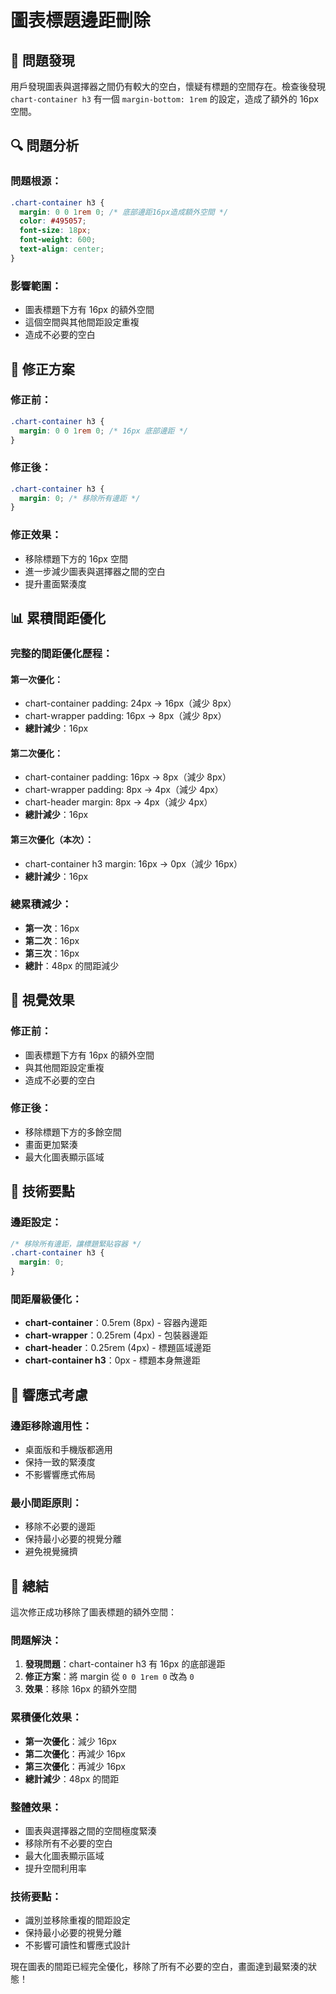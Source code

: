 # 圖表標題邊距刪除

## 🎯 問題發現

用戶發現圖表與選擇器之間仍有較大的空白，懷疑有標題的空間存在。檢查後發現 `chart-container h3` 有一個 `margin-bottom: 1rem` 的設定，造成了額外的 16px 空間。

## 🔍 問題分析

### **問題根源**：

```css
.chart-container h3 {
  margin: 0 0 1rem 0; /* 底部邊距16px造成額外空間 */
  color: #495057;
  font-size: 18px;
  font-weight: 600;
  text-align: center;
}
```

### **影響範圍**：

- 圖表標題下方有 16px 的額外空間
- 這個空間與其他間距設定重複
- 造成不必要的空白

## 🔧 修正方案

### **修正前**：

```css
.chart-container h3 {
  margin: 0 0 1rem 0; /* 16px 底部邊距 */
}
```

### **修正後**：

```css
.chart-container h3 {
  margin: 0; /* 移除所有邊距 */
}
```

### **修正效果**：

- 移除標題下方的 16px 空間
- 進一步減少圖表與選擇器之間的空白
- 提升畫面緊湊度

## 📊 累積間距優化

### **完整的間距優化歷程**：

#### **第一次優化**：

- chart-container padding: 24px → 16px（減少 8px）
- chart-wrapper padding: 16px → 8px（減少 8px）
- **總計減少**：16px

#### **第二次優化**：

- chart-container padding: 16px → 8px（減少 8px）
- chart-wrapper padding: 8px → 4px（減少 4px）
- chart-header margin: 8px → 4px（減少 4px）
- **總計減少**：16px

#### **第三次優化（本次）**：

- chart-container h3 margin: 16px → 0px（減少 16px）
- **總計減少**：16px

### **總累積減少**：

- **第一次**：16px
- **第二次**：16px
- **第三次**：16px
- **總計**：48px 的間距減少

## 🎨 視覺效果

### **修正前**：

- 圖表標題下方有 16px 的額外空間
- 與其他間距設定重複
- 造成不必要的空白

### **修正後**：

- 移除標題下方的多餘空間
- 畫面更加緊湊
- 最大化圖表顯示區域

## 🔧 技術要點

### **邊距設定**：

```css
/* 移除所有邊距，讓標題緊貼容器 */
.chart-container h3 {
  margin: 0;
}
```

### **間距層級優化**：

- **chart-container**：0.5rem (8px) - 容器內邊距
- **chart-wrapper**：0.25rem (4px) - 包裝器邊距
- **chart-header**：0.25rem (4px) - 標題區域邊距
- **chart-container h3**：0px - 標題本身無邊距

## 📱 響應式考慮

### **邊距移除適用性**：

- 桌面版和手機版都適用
- 保持一致的緊湊度
- 不影響響應式佈局

### **最小間距原則**：

- 移除不必要的邊距
- 保持最小必要的視覺分離
- 避免視覺擁擠

## 📝 總結

這次修正成功移除了圖表標題的額外空間：

### **問題解決**：

1. **發現問題**：chart-container h3 有 16px 的底部邊距
2. **修正方案**：將 margin 從 `0 0 1rem 0` 改為 `0`
3. **效果**：移除 16px 的額外空間

### **累積優化效果**：

- **第一次優化**：減少 16px
- **第二次優化**：再減少 16px
- **第三次優化**：再減少 16px
- **總計減少**：48px 的間距

### **整體效果**：

- 圖表與選擇器之間的空間極度緊湊
- 移除所有不必要的空白
- 最大化圖表顯示區域
- 提升空間利用率

### **技術要點**：

- 識別並移除重複的間距設定
- 保持最小必要的視覺分離
- 不影響可讀性和響應式設計

現在圖表的間距已經完全優化，移除了所有不必要的空白，畫面達到最緊湊的狀態！
